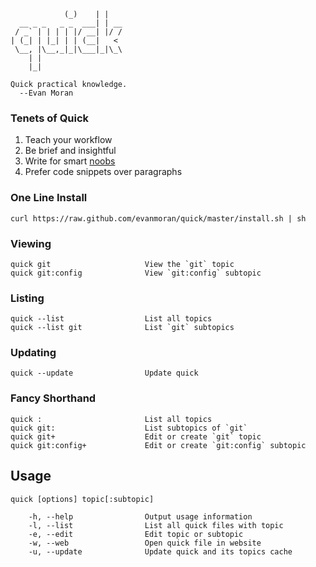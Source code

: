                 (_)    | |
      __ _ _   _ _  ___| | __
     / _` | | | | |/ __| |/ /
    | (_| | |_| | | (__|   <
     \__, |\__,_|_|\___|_|\_\
        | |
        |_|

    Quick practical knowledge.
      --Evan Moran

### Tenets of Quick

1. Teach your workflow
2. Be brief and insightful
3. Write for smart [noobs](http://en.wikipedia.org/wiki/Noob)
4. Prefer code snippets over paragraphs

### One Line Install

    curl https://raw.github.com/evanmoran/quick/master/install.sh | sh

### Viewing

    quick git                     View the `git` topic
    quick git:config              View `git:config` subtopic

### Listing

    quick --list                  List all topics
    quick --list git              List `git` subtopics

### Updating

    quick --update                Update quick

### Fancy Shorthand

    quick :                       List all topics
    quick git:                    List subtopics of `git`
    quick git+                    Edit or create `git` topic
    quick git:config+             Edit or create `git:config` subtopic

## Usage

    quick [options] topic[:subtopic]

        -h, --help                Output usage information
        -l, --list                List all quick files with topic
        -e, --edit                Edit topic or subtopic
        -w, --web                 Open quick file in website
        -u, --update              Update quick and its topics cache